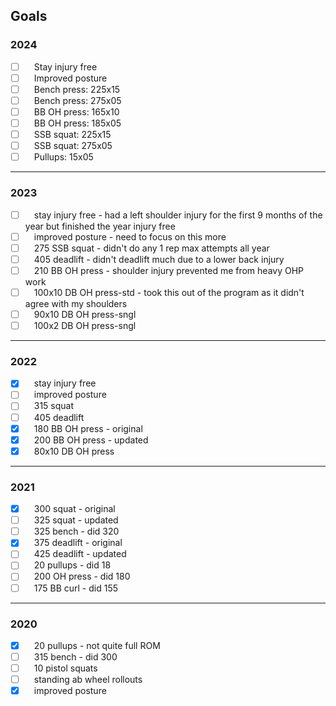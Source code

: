 ## Goals


### 2024

- [ ]  Stay injury free
- [ ]  Improved posture
- [ ]  Bench press: 225x15
- [ ]  Bench press: 275x05
- [ ]  BB OH press: 165x10
- [ ]  BB OH press: 185x05
- [ ]  SSB squat:   225x15
- [ ]  SSB squat:   275x05
- [ ]  Pullups:      15x05

*****

### 2023

- [ ]  stay injury free - had a left shoulder injury for the first 9 months of the year but finished the year injury free
- [ ]  improved posture - need to focus on this more
- [ ]  275 SSB squat - didn't do any 1 rep max attempts all year
- [ ]  405 deadlift - didn't deadlift much due to a lower back injury
- [ ]  210 BB OH press - shoulder injury prevented me from heavy OHP work
- [ ]  100x10 DB OH press-std - took this out of the program as it didn't agree with my shoulders
- [ ]  90x10 DB OH press-sngl
- [ ]  100x2 DB OH press-sngl

*****

### 2022

- [x]  stay injury free
- [ ]  improved posture
- [ ]  315 squat
- [ ]  405 deadlift
- [x]  180 BB OH press - original
- [x]  200 BB OH press - updated
- [x]  80x10 DB OH press

*****

### 2021

- [x]  300 squat - original
- [ ]  325 squat - updated
- [ ]  325 bench - did 320
- [x]  375 deadlift - original
- [ ]  425 deadlift - updated
- [ ]  20 pullups - did 18
- [ ]  200 OH press - did 180
- [ ]  175 BB curl - did 155

 *****

### 2020

- [x]  20 pullups - not quite full ROM
- [ ]  315 bench - did 300
- [ ]  10 pistol squats
- [ ]  standing ab wheel rollouts
- [x]  improved posture
